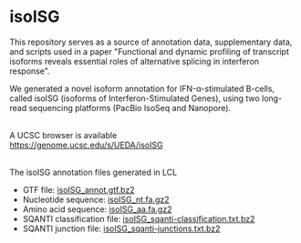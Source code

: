 # isoISG
This repository serves as a source of annotation data, supplementary data, and scripts used in a paper "Functional and dynamic profiling of transcript isoforms reveals essential roles of alternative splicing in interferon response".

We generated a novel isoform annotation for IFN-α-stimulated B-cells, called isoISG (isoforms of Interferon-Stimulated Genes), using two long-read sequencing platforms (PacBio IsoSeq and Nanopore).<br><br>



A UCSC browser is available<br>
https://genome.ucsc.edu/s/UEDA/isoISG<br><br>



The isoISG annotation files generated in LCL
- GTF file: [isoISG_annot.gtf.bz2](https://drive.google.com/u/4/uc?id=1kFI3qG0Vw7UmQ0ZBjPIg_ywyhoOGo6AY&export=download)
- Nucleotide sequence: [isoISG_nt.fa.gz2](https://drive.google.com/u/4/uc?id=1PtJjRlbOMu1S2FKIUlRC4VnsVWj7pdj2&export=download)
- Amino acid sequence: [isoISG_aa.fa.gz2](https://drive.google.com/u/4/uc?id=185qRJncPlqiT_u-yKvlWbB9n1nRijfk7&export=download)
- SQANTI classification file: [isoISG_sqanti-classification.txt.bz2](https://drive.google.com/u/4/uc?id=1D9037FZ3P-0va6guvpDL-wVvTETwA5aK&export=download)
- SQANTI junction file: [isoISG_sqanti-junctions.txt.bz2](https://drive.google.com/u/4/uc?id=1Q4hk-w22he1ccR3sSEwjXqF5VD-inIir&export=download)





